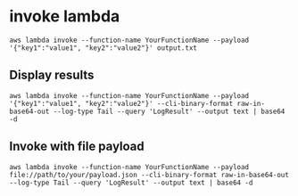 # invoke lambda

```
aws lambda invoke --function-name YourFunctionName --payload '{"key1":"value1", "key2":"value2"}' output.txt
```

## Display results
```
aws lambda invoke --function-name YourFunctionName --payload '{"key1":"value1", "key2":"value2"}' --cli-binary-format raw-in-base64-out --log-type Tail --query 'LogResult' --output text | base64 -d
```

## Invoke with file payload
```
aws lambda invoke --function-name YourFunctionName --payload file://path/to/your/payload.json --cli-binary-format raw-in-base64-out --log-type Tail --query 'LogResult' --output text | base64 -d
```
